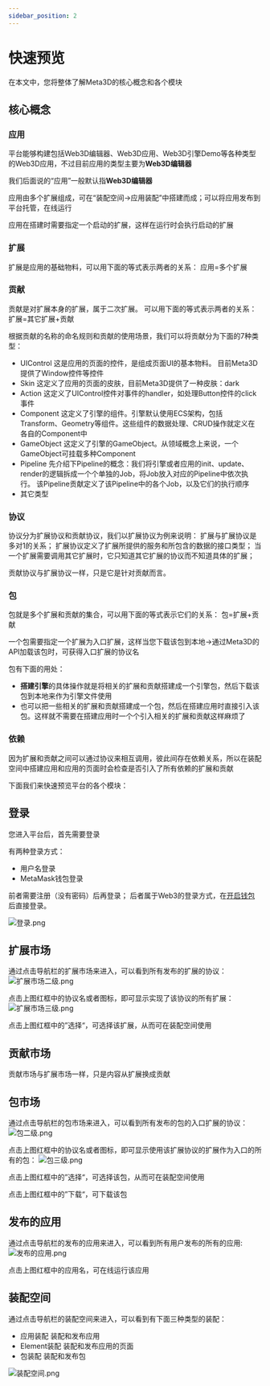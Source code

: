 ```yaml
---
sidebar_position: 2
---
```


# 快速预览

在本文中，您将整体了解Meta3D的核心概念和各个模块


## 核心概念


### 应用

平台能够构建包括Web3D编辑器、Web3D应用、Web3D引擎Demo等各种类型的Web3D应用，不过目前应用的类型主要为**Web3D编辑器**

我们后面说的“应用”一般默认指**Web3D编辑器**

应用由多个扩展组成，可在“装配空间->应用装配”中搭建而成；可以将应用发布到平台托管，在线运行

应用在搭建时需要指定一个启动的扩展，这样在运行时会执行启动的扩展

### 扩展

扩展是应用的基础物料，可以用下面的等式表示两者的关系：
应用=多个扩展

### 贡献

贡献是对扩展本身的扩展，属于二次扩展。
可以用下面的等式表示两者的关系：
扩展=其它扩展+贡献

根据贡献的名称的命名规则和贡献的使用场景，我们可以将贡献分为下面的7种类型：
- UIControl
这是应用的页面的控件，是组成页面UI的基本物料。
目前Meta3D提供了Window控件等控件
- Skin
这定义了应用的页面的皮肤，目前Meta3D提供了一种皮肤：dark
- Action
这定义了UIControl控件对事件的handler，如处理Button控件的click事件
- Component
这定义了引擎的组件。引擎默认使用ECS架构，包括Transform、Geometry等组件。这些组件的数据处理、CRUD操作就定义在各自的Component中
- GameObject
这定义了引擎的GameObject。从领域概念上来说，一个GameObject可挂载多种Component
- Pipeline
先介绍下Pipeline的概念：我们将引擎或者应用的init、update、render的逻辑拆成一个个单独的Job，将Job放入对应的Pipeline中依次执行。
该Pipeline贡献定义了该Pipeline中的各个Job，以及它们的执行顺序
- 其它类型


### 协议

协议分为扩展协议和贡献协议，我们以扩展协议为例来说明：
扩展与扩展协议是多对1的关系；
扩展协议定义了扩展所提供的服务和所包含的数据的接口类型；
当一个扩展需要调用其它扩展时，它只知道其它扩展的协议而不知道具体的扩展；

贡献协议与扩展协议一样，只是它是针对贡献而言。



### 包

包就是多个扩展和贡献的集合，可以用下面的等式表示它们的关系：
包=扩展+贡献

一个包需要指定一个扩展为入口扩展，这样当您下载该包到本地->通过Meta3D的API加载该包时，可获得入口扩展的协议名

包有下面的用处：
- **搭建引擎**的具体操作就是将相关的扩展和贡献搭建成一个引擎包，然后下载该包到本地来作为引擎文件使用
- 也可以把一些相关的扩展和贡献搭建成一个包，然后在搭建应用时直接引入该包。这样就不需要在搭建应用时一个个引入相关的扩展和贡献这样麻烦了


### 依赖

因为扩展和贡献之间可以通过协议来相互调用，彼此间存在依赖关系，所以在装配空间中搭建应用和应用的页面时会检查是否引入了所有依赖的扩展和贡献


下面我们来快速预览平台的各个模块：
## 登录

您进入平台后，首先需要登录

有两种登录方式：

- 用户名登录
- MetaMask钱包登录

前者需要注册（没有密码）后再登录；
后者属于Web3的登录方式，在[开启钱包](https://zhuanlan.zhihu.com/p/112285438)后直接登录。

![登录.png](/img/快速预览/登录.png)


## 扩展市场

通过点击导航栏的扩展市场来进入，可以看到所有发布的扩展的协议：
![扩展市场二级.png](/img/快速预览/扩展市场二级.png)

点击上图红框中的协议名或者图标，即可显示实现了该协议的所有扩展：
![扩展市场三级.png](/img/快速预览/扩展市场三级.png)

点击上图红框中的”选择“，可选择该扩展，从而可在装配空间使用


## 贡献市场

贡献市场与扩展市场一样，只是内容从扩展换成贡献

## 包市场

通过点击导航栏的包市场来进入，可以看到所有发布的包的入口扩展的协议：
![包二级.png](/img/快速预览/包二级.png)

点击上图红框中的协议名或者图标，即可显示使用该扩展协议的扩展作为入口的所有的包：
![包三级.png](/img/快速预览/包三级.png)

点击上图红框中的”选择“，可选择该包，从而可在装配空间使用

点击上图红框中的”下载“，可下载该包



## 发布的应用

通过点击导航栏的发布的应用来进入，可以看到所有用户发布的所有的应用:
![发布的应用.png](/img/快速预览/发布的应用.png)

点击上图红框中的应用名，可在线运行该应用


## 装配空间


通过点击导航栏的装配空间来进入，可以看到有下面三种类型的装配：
- 应用装配
装配和发布应用
- Element装配
装配和发布应用的页面
- 包装配
装配和发布包

![装配空间.png](/img/快速预览/装配空间.png)